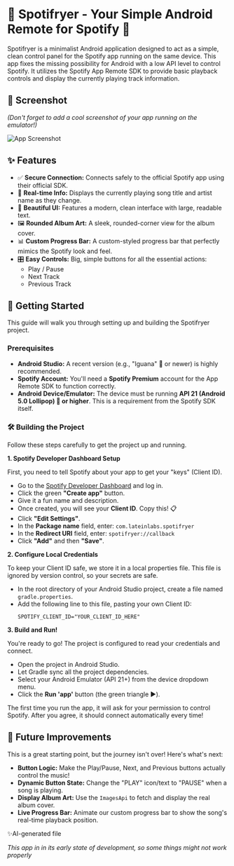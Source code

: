 # 🎵 Spotifryer - Your Simple Android Remote for Spotify 🎵

Spotifryer is a minimalist Android application designed to act as a simple, clean control panel for the Spotify app running on the same device. This app fixes the missing possibility for Android with a low API level to control Spotify. It utilizes the Spotify App Remote SDK to provide basic playback controls and display the currently playing track information.

## 📸 Screenshot

*(Don't forget to add a cool screenshot of your app running on the emulator!)*

![App Screenshot](screenshot.png)

## ✨ Features

*   ✅ **Secure Connection:** Connects safely to the official Spotify app using their official SDK.
*   🎤 **Real-time Info:** Displays the currently playing song title and artist name as they change.
*   🎨 **Beautiful UI:** Features a modern, clean interface with large, readable text.
*   🖼️ **Rounded Album Art:** A sleek, rounded-corner view for the album cover.
*   📊 **Custom Progress Bar:** A custom-styled progress bar that perfectly mimics the Spotify look and feel.
*   🎛️ **Easy Controls:** Big, simple buttons for all the essential actions:
    *   Play / Pause
    *   Next Track
    *   Previous Track

## 🚀 Getting Started

This guide will walk you through setting up and building the Spotifryer project.

### Prerequisites

*   **Android Studio:** A recent version (e.g., "Iguana" 🦎 or newer) is highly recommended.
*   **Spotify Account:** You'll need a **Spotify Premium** account for the App Remote SDK to function correctly.
*   **Android Device/Emulator:** The device must be running **API 21 (Android 5.0 Lollipop) 🍭 or higher**. This is a requirement from the Spotify SDK itself.

### 🛠️ Building the Project

Follow these steps carefully to get the project up and running.

**1. Spotify Developer Dashboard Setup**

First, you need to tell Spotify about your app to get your "keys" (Client ID).

*   Go to the [Spotify Developer Dashboard](https://developer.spotify.com/dashboard) and log in.
*   Click the green **"Create app"** button.
*   Give it a fun name and description.
*   Once created, you will see your **Client ID**. Copy this! 📋
*   Click **"Edit Settings"**.
*   In the **Package name** field, enter: `com.lateinlabs.spotifryer`
*   In the **Redirect URI** field, enter: `spotifryer://callback`
*   Click **"Add"** and then **"Save"**.

**2. Configure Local Credentials**

To keep your Client ID safe, we store it in a local properties file. This file is ignored by version control, so your secrets are safe.

*   In the root directory of your Android Studio project, create a file named `gradle.properties`.
*   Add the following line to this file, pasting your own Client ID:
    ```properties
    SPOTIFY_CLIENT_ID="YOUR_CLIENT_ID_HERE"
    ```

**3. Build and Run!**

You're ready to go! The project is configured to read your credentials and connect.

*   Open the project in Android Studio.
*   Let Gradle sync all the project dependencies.
*   Select your Android Emulator (API 21+) from the device dropdown menu.
*   Click the **Run 'app'** button (the green triangle ▶️).

The first time you run the app, it will ask for your permission to control Spotify. After you agree, it should connect automatically every time!

## 🔮 Future Improvements

This is a great starting point, but the journey isn't over! Here's what's next:

*   **Button Logic:** Make the Play/Pause, Next, and Previous buttons actually control the music!
*   **Dynamic Button State:** Change the "PLAY" icon/text to "PAUSE" when a song is playing.
*   **Display Album Art:** Use the `ImagesApi` to fetch and display the real album cover.
*   **Live Progress Bar:** Animate our custom progress bar to show the song's real-time playback position.

✨AI-generated file

*This app in in its early state of development, so some things might not work properly*
